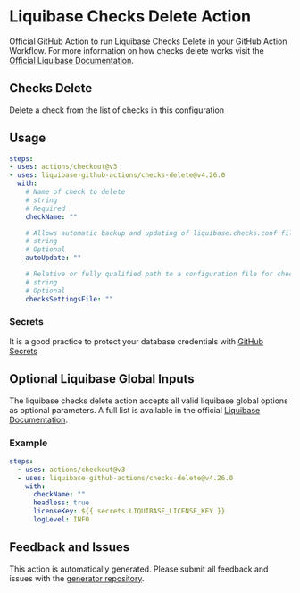 # Liquibase Checks Delete Action
Official GitHub Action to run Liquibase Checks Delete in your GitHub Action Workflow. For more information on how checks delete works visit the [Official Liquibase Documentation](https://docs.liquibase.com/commands/home.html).
## Checks Delete
Delete a check from the list of checks in this configuration
## Usage
```yaml
steps:
- uses: actions/checkout@v3
- uses: liquibase-github-actions/checks-delete@v4.26.0
  with:
    # Name of check to delete
    # string
    # Required
    checkName: ""

    # Allows automatic backup and updating of liquibase.checks.conf file when new quality checks are available, or for file format changes. Options: [on|off]
    # string
    # Optional
    autoUpdate: ""

    # Relative or fully qualified path to a configuration file for checks execution
    # string
    # Optional
    checksSettingsFile: ""

```

### Secrets
It is a good practice to protect your database credentials with [GitHub Secrets](https://docs.github.com/en/actions/security-guides/encrypted-secrets)

## Optional Liquibase Global Inputs
The liquibase checks delete action accepts all valid liquibase global options as optional parameters. A full list is available in the official [Liquibase Documentation](https://docs.liquibase.com/parameters/command-parameters.html).

### Example
```yaml
steps:
  - uses: actions/checkout@v3
  - uses: liquibase-github-actions/checks-delete@v4.26.0
    with:
      checkName: ""
      headless: true
      licenseKey: ${{ secrets.LIQUIBASE_LICENSE_KEY }}
      logLevel: INFO
```

## Feedback and Issues
This action is automatically generated. Please submit all feedback and issues with the [generator repository](https://github.com/liquibase/github-action-generator/issues).
